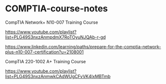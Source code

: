 # COMPTIA-course-notes


CompTIA Network+ N10-007 Training Course

https://www.youtube.com/playlist?list=PLG49S3nxzAnmpdmX7RoTOyuNJQAb-r-gd

https://www.linkedin.com/learning/paths/prepare-for-the-comptia-network-plus-n10-007-certification?u=2108001


CompTIA 220-1002 A+ Training Course

https://www.youtube.com/playlist?list=PLG49S3nxzAnmwkCAdWUgCFvVK4IxMBTmb
